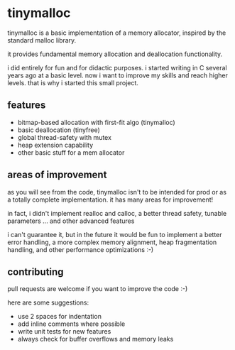 # tinymalloc

tinymalloc is a basic implementation of a memory allocator, inspired by the standard malloc library.

it provides fundamental memory allocation and deallocation functionality.

i did entirely for fun and for didactic purposes. i started writing in C several years ago at a basic level. now i want to improve my skills and reach higher levels. that is why i started this small project.

## features

- bitmap-based allocation with first-fit algo (tinymalloc)
- basic deallocation (tinyfree)
- global thread-safety with mutex
- heap extension capability
- other basic stuff for a mem allocator

## areas of improvement

as you will see from the code, tinymalloc isn't to be intended for prod or as a totally complete implementation. it has many areas for improvement!

in fact, i didn't implement realloc and calloc, a better thread safety, tunable parameters ... and other advanced features

i can't guarantee it, but in the future it would be fun to implement a better error handling, a more complex memory alignment, heap fragmentation handling, and other performance optimizations :-)

## contributing

pull requests are welcome if you want to improve the code :-)

here are some suggestions:

- use 2 spaces for indentation
- add inline comments where possible
- write unit tests for new features
- always check for buffer overflows and memory leaks
